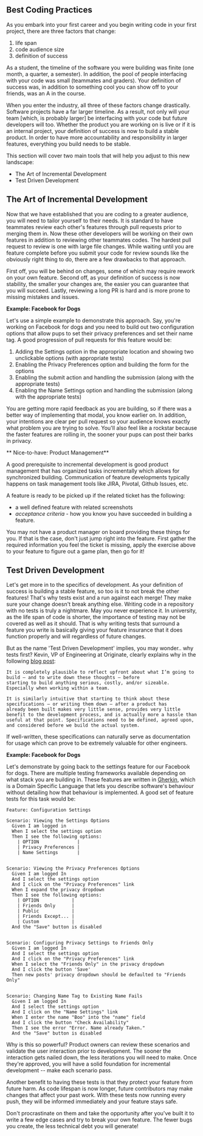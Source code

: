 Best Coding Practices
--

As you embark into your first career and you begin writing code in your first project, there are three factors that change:

1. life span
2. code audience size
3. definition of success

As a student, the timeline of the software you were building was finite (one month, a quarter, a semester).
In addition, the pool of people interfacing with your code was small (teammates and graders).
Your definition of success was, in addition to something cool you can show off to your friends, was an A in the course.

When you enter the industry, all three of these factors change drastically. Software projects have a far larger timeline.
As a result, not only will your team [which, is probably larger] be interfacing with your code but future developers will too.
Whether the product you are working on is live or if it is an internal project, your definition of success is now to build a stable product.
In order to have more accountability and responsibility in larger features, everything you build needs to be stable.

This section will cover two main tools that will help you adjust to this new landscape:

* The Art of Incremental Development
* Test Driven Development

The Art of Incremental Development
--

Now that we have established that you are coding to a greater audience, you will need to tailor yourself to their needs.
It is standard to have teammates review each other's features through pull requests prior to merging them in. Now these other developers will be working on
their own features in addition to reviewing other teammates codes. The hardest pull request to review is one with large file changes.
While waiting until you are feature complete before you submit your code for review sounds like the obviously right thing to do, there are a few drawbacks to that approach.

First off, you will be behind on changes, some of which may require rework on your own feature.
Second off, as your definition of success is now stability, the smaller your changes are, the easier you can guarantee that you will succeed.
Lastly, reviewing a long PR is hard and is more prone to missing mistakes and issues.

**Example: Facebook for Dogs**

Let's use a simple example to demonstrate this approach. Say, you're working on Facebook for dogs and you need to build out two configuration options that allow pups to set their privacy preferences and set their name tag.
A good progression of pull requests for this feature would be:

1. Adding the Settings option in the appropriate location and showing two unclickable options (with appropriate tests)
2. Enabling the Privacy Preferences option and building the form for the options
3. Enabling the submit action and handling the submission (along with the appropriate tests)
4. Enabling the Name Settings option and handling the submission (along with the appropriate tests)

You are getting more rapid feedback as you are building, so if there was a better way of implementing that modal, you know earlier on.
In addition, your intentions are clear per pull request so your audience knows exactly what problem you are trying to solve.
You'll also feel like a rockstar because the faster features are rolling in, the sooner your pups can post their barks in privacy.

** Nice-to-have: Product Management**

A good prerequisite to incremental development is good product management that has organized tasks incrementally which allows for synchronized building.
Communication of feature developments typically happens on task management tools like JIRA, Pivotal, Github Issues, etc.

A feature is ready to be picked up if the related ticket has the following:

* a well defined feature with related screenshots
* *acceptance criteria* - how you know you have succeeded in building a feature.

You may not have a product manager on board providing these things for you. If that is the case, don't just jump right into the feature.
First gather the required information you feel the ticket is missing, apply the exercise above to your feature to figure out a game plan, then go for it!

Test Driven Development
--

Let's get more in to the specifics of development. As your definition of success is building a stable feature, so too is it to not break the other features!
That's why tests exist and a run against each merge! They make sure your change doesn't break anything else.
Writing code in a repository with no tests is truly a nightmare. May you never experience it.
In university, as the life span of code is shorter, the importance of testing may not be covered as well as it should.
That is why writing tests that surround a feature you write is basically giving your feature insurance that it does function properly and will regardless of future changes.

But as the name 'Test Driven Development' implies, you may wonder.. why tests first?
Kevin, VP of Engineering at Originate, clearly explains why in the following [blog post](http://www.originate.com/stories/tdd-is-bs-star-star):

```
It is completely plausible to reflect upfront about what I’m going to build – and to write down these thoughts – before
starting to build anything serious, costly, and/or sizeable. Especially when working within a team.

It is similarly intuitive that starting to think about these specifications – or writing them down – after a product has
already been built makes very little sense, provides very little benefit to the development process, and is actually more a hassle than useful at that point. Specifications need to be defined, agreed upon, and considered before we build the actual system.
```

If well-written, these specifications can naturally serve as documentation for usage which can prove to be extremely valuable for other engineers.

**Example: Facebook for Dogs**

Let's demonstrate by going back to the settings feature for our Facebook for dogs.
There are multiple testing frameworks available depending on what stack you are building in.
These features are written in [Gherkin](https://cucumber.io/docs/reference), which is a Domain Specific Language that lets you describe software's behaviour without detailing how that behaviour is implemented.
A good set of feature tests for this task would be:

```gherkin
Feature: Configuration Settings

Scenario: Viewing the Settings Options
  Given I am logged in
  When I select the settings option
  Then I see the following options:
    | OPTION              |
    | Privacy Preferences |
    | Name Settings       |


Scenario: Viewing the Privacy Preferences Options
  Given I am logged In
  And I select the settings option
  And I click on the "Privacy Preferences" link
  When I expand the privacy dropdown
  Then I see the following options:
    | OPTION            |
    | Friends Only      |
    | Public            |
    | Friends Except... |
    | Custom            |
  And the "Save" button is disabled


Scenario: Configuring Privacy Settings to Friends Only
  Given I am logged In
  And I select the settings option
  And I click on the "Privacy Preferences" link
  When I select the "Friends Only" in the privacy dropdown
  And I click the button 'Save'
  Then new posts' privacy dropdown should be defaulted to "Friends Only"


Scenario: Changing Name Tag to Existing Name Fails
  Given I am logged In
  And I select the settings option
  And I click on the "Name Settings" link
  When I enter the name "Boo" into the "name" field
  And I click the button "Check Availability"
  Then I see the error "Error. Name already Taken."
  And the "Save" button is disabled

```

Why is this so powerful? Product owners can review these scenarios and validate the user interaction prior to development.
The sooner the interaction gets nailed down, the less iterations you will need to make.
Once they're approved, you will have a solid foundation for incremental development -- make each scenario pass.

Another benefit to having these tests is that they protect your feature from future harm.
As code lifespan is now longer, future contributors may make changes that affect your past work.
With these tests now running every push, they will be informed immediately and your feature stays safe.

Don't procrastinate on them and take the opportunity after you've built it to write a few edge cases and try to break your own feature.
The fewer bugs you create, the less technical debt you will generate!
